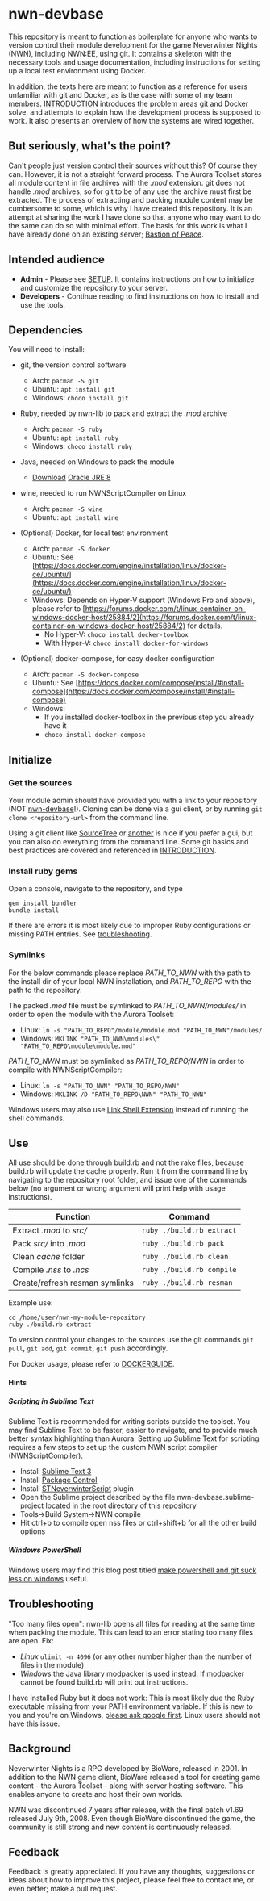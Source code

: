 # nwn-devbase
This repository is meant to function as boilerplate for anyone who wants to version control their module development for the game Neverwinter Nights (NWN), including NWN:EE, using git. It contains a skeleton with the necessary tools and usage documentation, including instructions for setting up a local test environment using Docker.

In addition, the texts here are meant to function as a reference for users unfamiliar with git and Docker, as is the case with some of my team members. [INTRODUCTION](https://github.com/jakkn/nwn-devbase/blob/master/INTRODUCTION.md) introduces the problem areas git and Docker solve, and attempts to explain how the development process is supposed to work. It also presents an overview of how the systems are wired together.


## But seriously, what's the point?
Can't people just version control their sources without this? Of course they can. However, it is not a straight forward process. The Aurora Toolset stores all module content in file archives with the *.mod* extension. git does not handle *.mod* archives, so for git to be of any use the archive must first be extracted. The process of extracting and packing module content may be cumbersome to some, which is why I have created this repository. It is an attempt at sharing the work I have done so that anyone who may want to do the same can do so with minimal effort. The basis for this work is what I have already done on an existing server; [Bastion of Peace](http://bastionofpeace.enjin.com/).


## Intended audience
- **Admin** - Please see [SETUP](https://github.com/jakkn/nwn-devbase/blob/master/SETUP.md). It contains instructions on how to initialize and customize the repository to your server.
- **Developers** - Continue reading to find instructions on how to install and use the tools.


## Dependencies

You will need to install:

- git, the version control software
  - Arch: `pacman -S git`
  - Ubuntu: `apt install git`
  - Windows: `choco install git`

- Ruby, needed by nwn-lib to pack and extract the *.mod* archive
  - Arch: `pacman -S ruby`
  - Ubuntu: `apt install ruby`
  - Windows: `choco install ruby`

- Java, needed on Windows to pack the module
  - [Download](http://www.oracle.com/technetwork/java/javase/downloads/jre8-downloads-2133155.html) [Oracle JRE 8](http://www.oracle.com/technetwork/java/javase/downloads/index.html)

- wine, needed to run NWNScriptCompiler on Linux
  - Arch: `pacman -S wine`
  - Ubuntu: `apt install wine`

- (Optional) Docker, for local test environment
  - Arch: `pacman -S docker`
  - Ubuntu: See [https://docs.docker.com/engine/installation/linux/docker-ce/ubuntu/](https://docs.docker.com/engine/installation/linux/docker-ce/ubuntu/)
  - Windows: Depends on Hyper-V support (Windows Pro and above), please refer to [https://forums.docker.com/t/linux-container-on-windows-docker-host/25884/2](https://forums.docker.com/t/linux-container-on-windows-docker-host/25884/2) for details.
    - No Hyper-V: `choco install docker-toolbox`
    - With Hyper-V: `choco install docker-for-windows`

- (Optional) docker-compose, for easy docker configuration
  - Arch: `pacman -S docker-compose`
  - Ubuntu: See [https://docs.docker.com/compose/install/#install-compose](https://docs.docker.com/compose/install/#install-compose)
  - Windows: 
    - If you installed docker-toolbox in the previous step you already have it
    -  `choco install docker-compose`


## Initialize

### Get the sources

Your module admin should have provided you with a link to your repository (NOT [nwn-devbase](https://github.com/jakkn/nwn-devbase)!). Cloning can be done via a gui client, or by running `git clone <repository-url>` from the command line.

Using a git client like [SourceTree](https://www.sourcetreeapp.com/) or [another](https://git-scm.com/download/gui/linux) is nice if you prefer a gui, but you can also do everything from the command line. Some git basics and best practices are covered and referenced in [INTRODUCTION](https://github.com/jakkn/nwn-devbase/blob/master/INTRODUCTION.md).

### Install ruby gems

Open a console, navigate to the repository, and type
```
gem install bundler
bundle install
```

If there are errors it is most likely due to improper Ruby configurations or missing PATH entries. See [troubleshooting](https://github.com/jakkn/nwn-devbase#troubleshooting).

### Symlinks

For the below commands please replace *PATH_TO_NWN* with the path to the install dir of your local NWN installation, and *PATH_TO_REPO* with the path to the repository.

The packed *.mod* file must be symlinked to *PATH_TO_NWN/modules/* in order to open the module with the Aurora Toolset:

- Linux: `ln -s "PATH_TO_REPO"/module/module.mod "PATH_TO_NWN"/modules/`
- Windows: `MKLINK "PATH_TO_NWN\modules\" "PATH_TO_REPO\module\module.mod"`

*PATH_TO_NWN* must be symlinked as *PATH_TO_REPO/NWN* in order to compile with NWNScriptCompiler:

- Linux: `ln -s "PATH_TO_NWN" "PATH_TO_REPO/NWN"`
- Windows: `MKLINK /D "PATH_TO_REPO\NWN" "PATH_TO_NWN"`

Windows users may also use [Link Shell Extension](http://schinagl.priv.at/nt/hardlinkshellext/linkshellextension.html) instead of running the shell commands.

## Use

All use should be done through build.rb and not the rake files, because build.rb will update the cache properly. Run it from the command line by navigating to the repository root folder, and issue one of the commands below (no argument or wrong argument will print help with usage instructions).

|            Function            |           Command         |
| ------------------------------ | ------------------------- |
| Extract *.mod* to *src/*       | `ruby ./build.rb extract` |
| Pack *src/* into *.mod*        | `ruby ./build.rb pack`    |
| Clean *cache* folder           | `ruby ./build.rb clean`   |
| Compile *.nss* to *.ncs*       | `ruby ./build.rb compile` |
| Create/refresh resman symlinks | `ruby ./build.rb resman`  |

Example use:
```
cd /home/user/nwn-my-module-repository
ruby ./build.rb extract
```

To version control your changes to the sources use the git commands `git pull`, `git add`, `git commit`, `git push` accordingly.

For Docker usage, please refer to [DOCKERGUIDE](https://github.com/jakkn/nwn-devbase/blob/master/DOCKERGUIDE.md).

#### Hints

##### Scripting in Sublime Text
Sublime Text is recommended for writing scripts outside the toolset. You may find Sublime Text to be faster, easier to navigate, and to provide much better syntax highlighting than Aurora. Setting up Sublime Text for scripting requires a few steps to set up the custom NWN script compiler (NWNScriptCompiler).

- Install [Sublime Text 3](http://www.sublimetext.com/3)
- Install [Package Control](https://packagecontrol.io/installation)
- Install [STNeverwinterScript](https://github.com/CromFr/STNeverwinterScript) plugin
- Open the Sublime project described by the file nwn-devbase.sublime-project located in the root directory of this repository
- Tools->Build System->NWN compile
- Hit ctrl+b to compile open nss files or ctrl+shift+b for all the other build options
 
##### Windows PowerShell

Windows users may find this blog post titled [make powershell and git suck less on windows](http://learnaholic.me/2012/10/12/make-powershell-and-git-suck-less-on-windows/) useful.

## Troubleshooting

"Too many files open": nwn-lib opens all files for reading at the same time when packing the module. This can lead to an error stating too many files are open.
Fix:

- *Linux* `ulimit -n 4096` (or any other number higher than the number of files in the module)
- *Windows* the Java library modpacker is used instead. If modpacker cannot be found build.rb will print out instructions.

I have installed Ruby but it does not work: This is most likely due the Ruby executable missing from your PATH environment variable. If this is new to you and you're on Windows, [please ask google first](https://www.google.com/search?q=windows+path&oq=windows+path&aqs=chrome.0.0l6.1280j0j1&sourceid=chrome&ie=UTF-8#q=windows+10+change+path). Linux users should not have this issue.


## Background
Neverwinter Nights is a RPG developed by BioWare, released in 2001. In addition to the NWN game client, BioWare released a tool for creating game content - the Aurora Toolset - along with server hosting software. This enables anyone to create and host their own worlds.

NWN was discontinued 7 years after release, with the final patch v1.69 released July 9th, 2008. Even though BioWare discontinued the game, the community is still strong and new content is continuously released.


## Feedback
Feedback is greatly appreciated. If you have any thoughts, suggestions or ideas about how to improve this project, please feel free to contact me, or even better; make a pull request.
